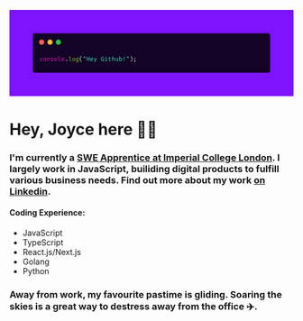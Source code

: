 ![Banner](./banner.png)

# Hey, Joyce here 👋🏾

### I'm currently a <a href="https://blogs.imperial.ac.uk/imperial-people/2023/04/03/joyce-kadibu-software-developer-apprentice-information-and-communication-technologies/" target="blank">SWE Apprentice at Imperial College London</a>. I largely work in JavaScript, builiding digital products to fulfill various business needs. Find out more about my work <a href="https://linkedin.com/in/jbkad">on Linkedin</a>. 

#### Coding Experience:
- JavaScript
- TypeScript
- React.js/Next.js
- Golang
- Python

### Away from work, my favourite pastime is gliding. Soaring the skies is a great way to destress away from the office ✈️.
